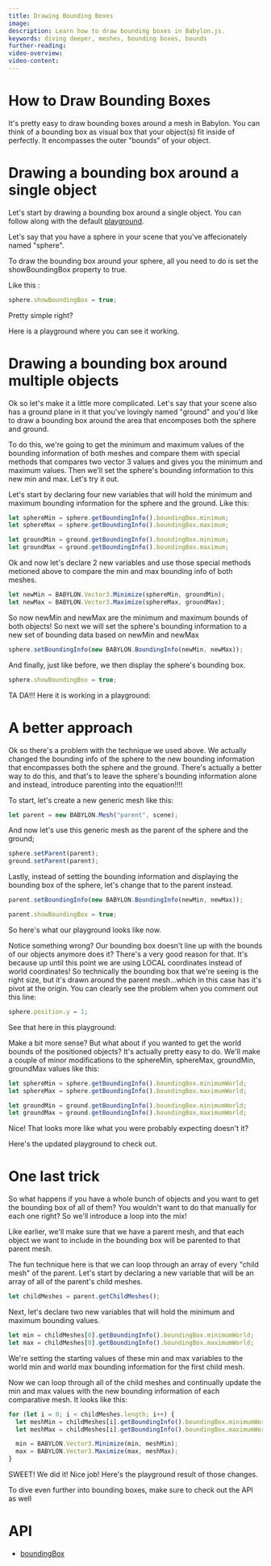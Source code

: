 ```yaml
---
title: Drawing Bounding Boxes
image:
description: Learn how to draw bounding boxes in Babylon.js.
keywords: diving deeper, meshes, bounding boxes, bounds
further-reading:
video-overview:
video-content:
---
```


# How to Draw Bounding Boxes

It's pretty easy to draw bounding boxes around a mesh in Babylon. You can think of a bounding box as visual box that your object(s) fit inside of perfectly. It encompasses the outer "bounds" of your object.

# Drawing a bounding box around a single object

Let's start by drawing a bounding box around a single object. You can follow along with the default [playground](https://playground.babylonjs.com/).

Let's say that you have a sphere in your scene that you've affecionately named "sphere".

To draw the bounding box around your sphere, all you need to do is set the showBoundingBox property to true.

Like this :

```javascript
sphere.showBoundingBox = true;
```

Pretty simple right?

Here is a playground where you can see it working. <Playground id="#4F33I3" title="Drawing A Box Around A Single Object" description="Simple example of drawing a bounding box around a single object."/>

# Drawing a bounding box around multiple objects

Ok so let's make it a little more complicated. Let's say that your scene also has a ground plane in it that you've lovingly named "ground" and you'd like to draw a bounding box around the area that encomposes both the sphere and ground.

To do this, we're going to get the minimum and maximum values of the bounding information of both meshes and compare them with special methods that compares two vector 3 values and gives you the minimum and maximum values. Then we'll set the sphere's bounding information to this new min and max. Let's try it out.

Let's start by declaring four new variables that will hold the minimum and maximum bounding information for the sphere and the ground. Like this:

```javascript
let sphereMin = sphere.getBoundingInfo().boundingBox.minimum;
let sphereMax = sphere.getBoundingInfo().boundingBox.maximum;

let groundMin = ground.getBoundingInfo().boundingBox.minimum;
let groundMax = ground.getBoundingInfo().boundingBox.maximum;
```

Ok and now let's declare 2 new variables and use those special methods metioned above to compare the min and max bounding info of both meshes.

```javascript
let newMin = BABYLON.Vector3.Minimize(sphereMin, groundMin);
let newMax = BABYLON.Vector3.Maximize(sphereMax, groundMax);
```

So now newMin and newMax are the minimum and maximum bounds of both objects! So next we will set the sphere's bounding information to a new set of bounding data based on newMin and newMax

```javascript
sphere.setBoundingInfo(new BABYLON.BoundingInfo(newMin, newMax));
```

And finally, just like before, we then display the sphere's bounding box.

```javascript
sphere.showBoundingBox = true;
```

TA DA!!! Here it is working in a playground: <Playground id="#4F33I3#1" title="Drawing A Box Around Multiple Objects" description="Simple example of drawing a bounding box around multiple objects."/>

# A better approach

Ok so there's a problem with the technique we used above. We actually changed the bounding info of the sphere to the new bounding information that encompasses both the sphere and the ground. There's actually a better way to do this, and that's to leave the sphere's bounding information alone and instead, introduce parenting into the equation!!!!

To start, let's create a new generic mesh like this:

```javascript
let parent = new BABYLON.Mesh("parent", scene);
```

And now let's use this generic mesh as the parent of the sphere and the ground;

```javascript
sphere.setParent(parent);
ground.setParent(parent);
```

Lastly, instead of setting the bounding information and displaying the bounding box of the sphere, let's change that to the parent instead.

```javascript
parent.setBoundingInfo(new BABYLON.BoundingInfo(newMin, newMax));

parent.showBoundingBox = true;
```

So here's what our playground looks like now. <Playground id="#4F33I3#2" title="A Better Approach For Bounding Boxes" description="Better example of drawing bounding boxes."/>

Notice something wrong? Our bounding box doesn't line up with the bounds of our objects anymore does it? There's a very good reason for that. It's because up until this point we are using LOCAL coordinates instead of world coordinates! So technically the bounding box that we're seeing is the right size, but it's drawn around the parent mesh...which in this case has it's pivot at the origin. You can clearly see the problem when you comment out this line:

```javascript
sphere.position.y = 1;
```

See that here in this playground: <Playground id="#4F33I3#3" title="A Fixed Better Approach For Bounding Boxes" description="Better example of drawing bounding boxes fixed."/>

Make a bit more sense? But what about if you wanted to get the world bounds of the positioned objects? It's actually pretty easy to do. We'll make a couple of minor modifications to the sphereMin, sphereMax, groundMin, groundMax values like this:

```javascript
let sphereMin = sphere.getBoundingInfo().boundingBox.minimumWorld;
let sphereMax = sphere.getBoundingInfo().boundingBox.maximumWorld;

let groundMin = ground.getBoundingInfo().boundingBox.minimumWorld;
let groundMax = ground.getBoundingInfo().boundingBox.maximumWorld;
```

Nice! That looks more like what you were probably expecting doesn't it?

Here's the updated playground to check out. <Playground id="#4F33I3#4" title="World Transform Bounding Boxes" description="Simple example of drawing bounding boxes in world space."/>

# One last trick

So what happens if you have a whole bunch of objects and you want to get the bounding box of all of them? You wouldn't want to do that manually for each one right? So we'll introduce a loop into the mix!

Like earlier, we'll make sure that we have a parent mesh, and that each object we want to include in the bounding box will be parented to that parent mesh.

The fun technique here is that we can loop through an array of every "child mesh" of the parent. Let's start by declaring a new variable that will be an array of all of the parent's child meshes.

```javascript
let childMeshes = parent.getChildMeshes();
```

Next, let's declare two new variables that will hold the minimum and maximum bounding values.

```javascript
let min = childMeshes[0].getBoundingInfo().boundingBox.minimumWorld;
let max = childMeshes[0].getBoundingInfo().boundingBox.maximumWorld;
```

We're setting the starting values of these min and max variables to the world min and world max bounding information for the first child mesh.

Now we can loop through all of the child meshes and continually update the min and max values with the new bounding information of each comparative mesh. It looks like this:

```javascript
for (let i = 0; i < childMeshes.length; i++) {
  let meshMin = childMeshes[i].getBoundingInfo().boundingBox.minimumWorld;
  let meshMax = childMeshes[i].getBoundingInfo().boundingBox.maximumWorld;

  min = BABYLON.Vector3.Minimize(min, meshMin);
  max = BABYLON.Vector3.Maximize(max, meshMax);
}
```

SWEET! We did it! Nice job! Here's the playground result of those changes. <Playground id="#4F33I3#6" title="Loop Through Meshes to Draw Bounding Box" description="Simple example of looping through meshes to draw an overall bounding box."/>

To dive even further into bounding boxes, make sure to check out the API as well

# API

- [boundingBox](/typedoc/classes/babylon.boundingbox)
